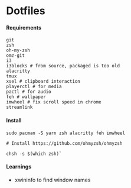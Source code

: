 # Dotfiles

#### Requirements

```
git
zsh
oh-my-zsh
omz-git
i3
i3blocks # from source, packaged is too old
alacritty
tmux
xsel # clipboard interaction
playerctl # for media
pactl # for audio
feh # wallpaper
imwheel # fix scroll speed in chrome
streamlink
```

#### Install

```
sudo pacman -S yarn zsh alacritty feh imwheel

# Install https://github.com/ohmyzsh/ohmyzsh

chsh -s $(which zsh)`
```

#### Learnings

- xwininfo to find window names
